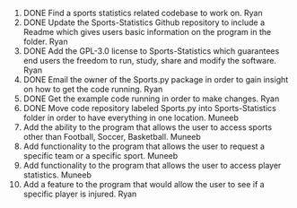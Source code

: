 1. DONE Find a sports statistics related codebase to work on. Ryan
1. DONE Update the Sports-Statistics Github repository to include a Readme which gives users basic information on the program in the folder. Ryan
1. DONE Add the GPL-3.0 license to Sports-Statistics which guarantees end users the freedom to run, study, share and modify the software. Ryan 
1. DONE Email the owner of the Sports.py package in order to gain insight on how to get the code running. Ryan
1. DONE Get the example code running in order to make changes. Ryan
1. DONE Move code repository labeled Sports.py into Sports-Statistics folder in order to have everything in one location. Muneeb
1. Add the ability to the program that allows the user to access sports other than Football, Soccer, Basketball. Muneeb
1. Add functionality to the program that allows the user to request a specific team or a specific sport. Muneeb
1. Add functionality to the program that allows the user to access player statistics. Muneeb
1. Add a feature to the program that would allow the user to see if a specific player is injured. Ryan




